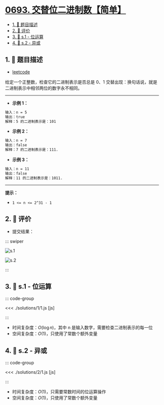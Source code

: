 # [0693. 交替位二进制数【简单】](https://github.com/tnotesjs/TNotes.leetcode/tree/main/notes/0693.%20%E4%BA%A4%E6%9B%BF%E4%BD%8D%E4%BA%8C%E8%BF%9B%E5%88%B6%E6%95%B0%E3%80%90%E7%AE%80%E5%8D%95%E3%80%91)

<!-- region:toc -->

- [1. 📝 题目描述](#1--题目描述)
- [2. 🫧 评价](#2--评价)
- [3. 🎯 s.1 - 位运算](#3--s1---位运算)
- [4. 🎯 s.2 - 异或](#4--s2---异或)

<!-- endregion:toc -->

## 1. 📝 题目描述

- [leetcode](https://leetcode.cn/problems/binary-number-with-alternating-bits/)

给定一个正整数，检查它的二进制表示是否总是 0、1 交替出现：换句话说，就是二进制表示中相邻两位的数字永不相同。

---

- **示例 1：**

```txt
输入：n = 5
输出：true
解释：5 的二进制表示是：101
```

- **示例 2：**

```txt
输入：n = 7
输出：false
解释：7 的二进制表示是：111.
```

- **示例 3：**

```txt
输入：n = 11
输出：false
解释：11 的二进制表示是：1011.
```

---

**提示：**

- `1 <= n <= 2^31 - 1`

## 2. 🫧 评价

- 提交结果：

::: swiper

![s.1](https://cdn.jsdelivr.net/gh/tnotesjs/imgs@main/2025-10-01-16-49-58.png)

![s.2](https://cdn.jsdelivr.net/gh/tnotesjs/imgs@main/2025-10-01-16-50-10.png)

:::

## 3. 🎯 s.1 - 位运算

::: code-group

<<< ./solutions/1/1.js [js]

:::

- 时间复杂度：$O(\log n)$，其中 n 是输入数字，需要检查二进制表示的每一位
- 空间复杂度：$O(1)$，只使用了常数个额外变量

## 4. 🎯 s.2 - 异或

::: code-group

<<< ./solutions/2/1.js [js]

:::

- 时间复杂度：$O(1)$，只需要常数时间的位运算操作
- 空间复杂度：$O(1)$，只使用了常数个额外变量
